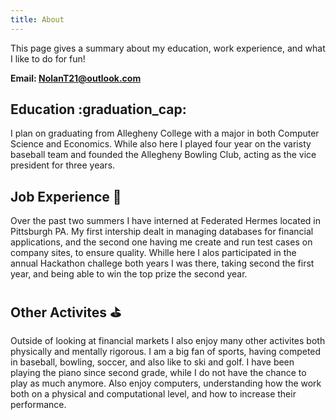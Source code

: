 ```yaml
---
title: About
---
```


This page gives a summary about my education, work experience, and what I like to do for fun!

**Email: NolanT21@outlook.com**

## Education :graduation_cap:
I plan on graduating from Allegheny College with a major in both Computer Science and Economics. While also here I played four year on the varisty baseball team and founded the Allegheny Bowling Club, acting as the vice president for three years.

## Job Experience :briefcase:
Over the past two summers I have interned at Federated Hermes located in Pittsburgh PA. My first intership dealt in managing databases for financial applications, and the second one having me create and run test cases on company sites, to ensure quality. Whille here I alos participated in the annual Hackathon challege both years I was there, taking second the first year, and being able to win the top prize the second year.

## Other Activites :golf:
Outside of looking at financial markets I also enjoy many other activites both physically and mentally rigorous. I am a big fan of sports, having competed in baseball, bowling, soccer, and also like to ski and golf. I have been playing the piano since second grade, while I do not have the chance to play as much anymore. Also enjoy computers, understanding how the work both on a physical and computational level, and how to increase their performance.